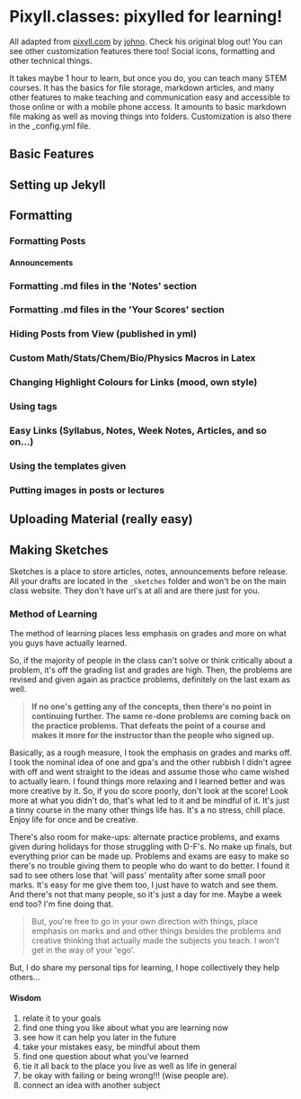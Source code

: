 # Pixyll.classes: pixylled for learning!

All adapted from [pixyll.com](http://www.pixyll.com) by [johno](https://johno.com). Check his original blog out! You can see other customization features there too! Social icons, formatting and other technical things.

It takes maybe 1 hour to learn, but once you do, you can teach many STEM courses. It has the basics for file storage, markdown articles, and many other features to make teaching and communication easy and accessible to those online or with a mobile phone access. It amounts to basic markdown file making as well as moving things into folders. Customization is also there in the _config.yml file.

## Basic Features

## Setting up Jekyll

## Formatting

### Formatting Posts

#### Announcements

### Formatting .md files in the 'Notes' section

### Formatting .md files in the 'Your Scores' section

### Hiding Posts from View (published in yml)

### Custom Math/Stats/Chem/Bio/Physics Macros in Latex

### Changing Highlight Colours for Links (mood, own style)

### Using tags

### Easy Links (Syllabus, Notes, Week Notes, Articles, and so on...)

### Using the templates given

### Putting images in posts or lectures

## Uploading Material (really easy)

## Making Sketches

Sketches is a place to store articles, notes, announcements before release. All your drafts are located in the `_sketches` folder and won't be on the main class website. They don't have url's at all and are there just for you.

### Method of Learning

The method of learning places less emphasis on grades and more on what you guys have actually learned.

So, if the majority of people in the class can't solve or think critically about a problem, it's off the grading list and grades are high. Then, the problems are revised and given again as practice problems, definitely on the last exam as well.

> **If no one's getting any of the concepts, then there's no point in continuing further. The same re-done problems are coming back on the practice problems. That defeats the point of a course and makes it more for the instructor than the people who signed up.**

Basically, as a rough measure, I took the emphasis on grades and marks off. I took the nominal idea of one and gpa's and the other rubbish I didn't agree with off and went straight to the ideas and assume those who came wished to actually learn. I found things more relaxing and I learned better and was more creative by it. So, if you do score poorly, don't look at the score! Look more at what you didn't do, that's what led to it and be mindful of it. It's just a tinny course in the many other things life has. It's a no stress, chill place. Enjoy life for once and be creative.

There's also room for make-ups: alternate practice problems, and exams given during holidays for those struggling with D-F's. No make up finals, but everything prior can be made up. Problems and exams are easy to make so there's no trouble giving them to people who do want to do better. I found it sad to see others lose that 'will pass' mentality after some small poor marks. It's easy for me give them too, I just have to watch and see them. And there's not that many people, so it's just a day for me. Maybe a week end too? I'm fine doing that.

> But, you're free to go in your own direction with things, place emphasis on marks and and other things besides the problems and creative thinking that actually made the subjects you teach. I won't get in the way of your 'ego'.

But, I do share my personal tips for learning, I hope collectively they help others...

#### Wisdom

1. relate it to your goals
2. find one thing you like about what you are learning now
3. see how it can help you later in the future
4. take your mistakes easy, be mindful about them
5. find one question about what you've learned
6. tie it all back to the place you live as well as life in general
7. be okay with failing or being wrong!!! (wise people are).
8. connect an idea with another subject
